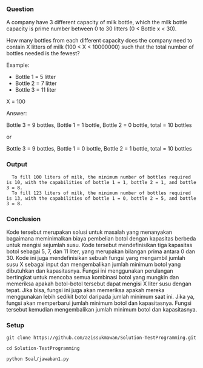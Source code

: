 ### Question
A company have 3 different capacity of milk bottle, which the milk bottle capacity is prime number between 0 to 30 litters (0 < Bottle x < 30). 

How many bottles from each different capacity does the company need to contain X litters of milk (100 < X < 10000000) such that the total number of bottles needed is the fewest? 

Example:
- Bottle 1 = 5 litter
- Bottle 2 = 7 litter
- Bottle 3 = 11 liter
  
X = 100

Answer:

Bottle 3 = 9 bottles, Bottle 1 = 1 bottle, Bottle 2 = 0 bottle, total = 10 bottles

or

Bottle 3 = 9 bottles, Bottle 1 = 0 bottle, Bottle 2 = 1 bottle, total = 10 bottles

### Output
```
  To fill 100 liters of milk, the minimum number of bottles required is 10, with the capabilities of bottle 1 = 1, bottle 2 = 1, and bottle 3 = 8.
  To fill 123 liters of milk, the minimum number of bottles required is 13, with the capabilities of bottle 1 = 0, bottle 2 = 5, and bottle 3 = 8.
```

### Conclusion
Kode tersebut merupakan solusi untuk masalah yang menanyakan bagaimana meminimalkan biaya pembelian botol dengan kapasitas berbeda untuk mengisi sejumlah susu. Kode tersebut mendefinisikan tiga kapasitas botol sebagai 5, 7, dan 11 liter, yang merupakan bilangan prima antara 0 dan 30. Kode ini juga mendefinisikan sebuah fungsi yang mengambil jumlah susu X sebagai input dan mengembalikan jumlah minimum botol yang dibutuhkan dan kapasitasnya. Fungsi ini menggunakan perulangan bertingkat untuk mencoba semua kombinasi botol yang mungkin dan memeriksa apakah botol-botol tersebut dapat mengisi X liter susu dengan tepat. Jika bisa, fungsi ini juga akan memeriksa apakah mereka menggunakan lebih sedikit botol daripada jumlah minimum saat ini. Jika ya, fungsi akan memperbarui jumlah minimum botol dan kapasitasnya. Fungsi tersebut kemudian mengembalikan jumlah minimum botol dan kapasitasnya.

### Setup
``` git clone https://github.com/azissukmawan/Solution-TestProgramming.git ```

``` cd Solution-TestProgramming ```

``` python Soal/jawaban1.py ```
